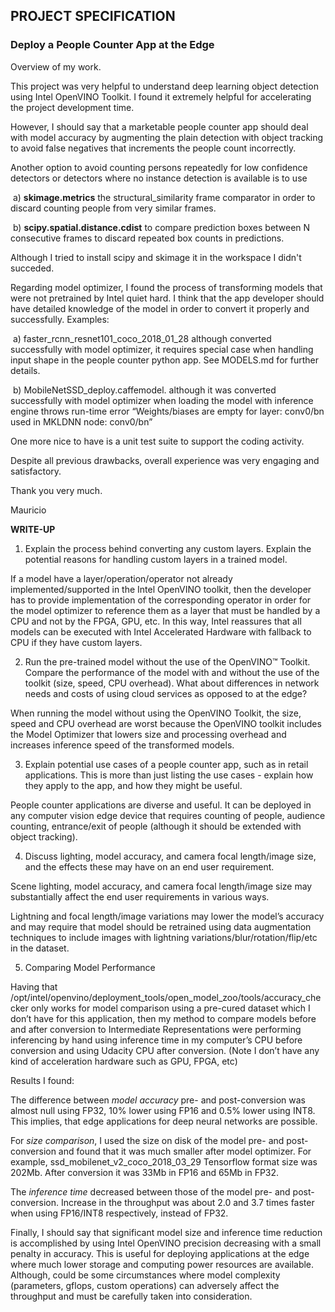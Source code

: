 ## PROJECT SPECIFICATION

### Deploy a People Counter App at the Edge

Overview of my work.

This project was very helpful to understand deep learning object detection using Intel OpenVINO Toolkit. I found it extremely helpful for accelerating the project development time.

However, I should say that a marketable people counter app should deal with model accuracy by augmenting the plain detection with object tracking to avoid false negatives that increments the people count incorrectly. 

Another option to avoid counting persons repeatedly for low confidence detectors or detectors where no instance detection is available is to use 

​	a)  **skimage.metrics** the structural_similarity frame comparator in order to discard counting people from very similar frames.

​	b) **scipy.spatial.distance.cdist** to compare prediction boxes between N consecutive frames to discard repeated box counts in predictions.

Although I tried to install scipy and skimage it in the workspace I didn't succeded.

Regarding model optimizer, I found the process of transforming models that were not pretrained by Intel quiet hard. I think that the app developer should have detailed knowledge of the model in order to convert it properly and successfully. Examples: 

​	a) faster_rcnn_resnet101_coco_2018_01_28 although converted successfully with model optimizer, it requires special case when handling input shape in the people counter python app. See MODELS.md for further details.

​	b) MobileNetSSD_deploy.caffemodel. although it was converted successfully with model optimizer when loading the model with inference engine throws run-time error “Weights/biases are empty for layer: conv0/bn used in MKLDNN node: conv0/bn”

One more nice to have is a unit test suite to support the coding activity.

Despite all previous drawbacks, overall experience was very engaging and satisfactory.

Thank you very much.

Mauricio

**WRITE-UP**

1. Explain the process behind converting any custom layers. Explain the potential reasons for handling custom layers in a trained model.

If a model have a layer/operation/operator not already implemented/supported in the Intel OpenVINO toolkit, then the developer has to provide implementation of the corresponding operator in order for the model optimizer to reference them as a layer that must be handled by a CPU and not by the FPGA, GPU, etc. In this way, Intel reassures that all models can be executed with Intel Accelerated Hardware with fallback to CPU if they have custom layers.



2. Run the pre-trained model without the use of the OpenVINO™ Toolkit. Compare the performance of the model with and without the use of the toolkit (size, speed, CPU overhead). What about differences in network needs and costs of using cloud services as opposed to at the edge? 

When running the model without using the OpenVINO Toolkit, the size, speed and CPU overhead are worst because the OpenVINO toolkit includes the Model Optimizer that lowers size and processing overhead and increases inference speed of the transformed models.



3. Explain potential use cases of a people counter app, such as in retail applications. This is more than just listing the use cases - explain how they apply to the app, and how they might be useful.

People counter applications are diverse and useful. It can be deployed in any computer vision edge device that requires counting of people, audience counting, entrance/exit of people (although it should be extended with object tracking).



4. Discuss lighting, model accuracy, and camera focal length/image size, and the effects these may have on an end user requirement.

Scene lighting, model accuracy, and camera focal length/image size may substantially affect the end user requirements in various ways.

Lightning and focal length/image variations may lower the model’s accuracy and may require that model should be retrained using data augmentation techniques to include images with lightning variations/blur/rotation/flip/etc in the dataset.



5. Comparing Model Performance

Having that /opt/intel/openvino/deployment_tools/open_model_zoo/tools/accuracy_checker only works for model comparison using a pre-cured dataset which I don’t have for this application, then my method to compare models before and after conversion to Intermediate Representations were performing inferencing by hand using inference time in my computer’s CPU before conversion and using Udacity CPU after conversion. (Note I don’t have any kind of acceleration hardware such as GPU, FPGA, etc)

Results I found:

The difference between *model accuracy* pre- and post-conversion was almost null using FP32, 10% lower using FP16 and 0.5% lower using INT8. This implies, that edge applications for deep neural networks are possible. 



For *size comparison*, I used the size on disk of the model pre- and post-conversion and found that it was much smaller after model optimizer. For example, ssd_mobilenet_v2_coco_2018_03_29 Tensorflow format size was 202Mb. After conversion it was 33Mb in FP16 and 65Mb in FP32.



The *inference time* decreased between those of the model pre- and post-conversion. Increase in the throughput was about 2.0 and 3.7 times faster when using FP16/INT8 respectively,  instead of FP32.



Finally, I should say that significant model size and inference time reduction is accomplished by using Intel OpenVINO precision decreasing with a small penalty in accuracy. This is useful for deploying applications at the edge where much lower storage and computing power resources are available. Although, could be some circumstances where model complexity (parameters, gflops, custom operations) can adversely affect the throughput and must be carefully taken into consideration.

